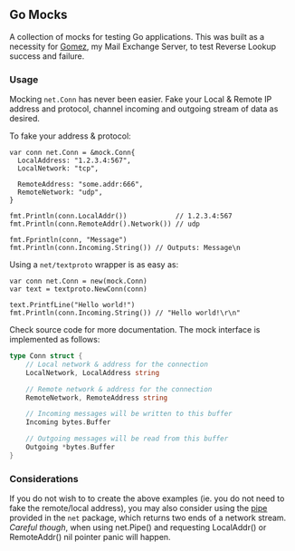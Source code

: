 ## Go Mocks

A collection of mocks for testing Go applications. This was built as a necessity for [Gomez](https://github.com/gbbr/gomez), my Mail Exchange Server, to test Reverse Lookup success and failure.

### Usage

Mocking `net.Conn` has never been easier. Fake your Local & Remote IP address and protocol, channel incoming and outgoing stream of data as desired.

To fake your address & protocol:

```
var conn net.Conn = &mock.Conn{
  LocalAddress: "1.2.3.4:567",
  LocalNetwork: "tcp",
  
  RemoteAddress: "some.addr:666",
  RemoteNetwork: "udp",
}

fmt.Println(conn.LocalAddr())            // 1.2.3.4:567
fmt.Println(conn.RemoteAddr().Network()) // udp

fmt.Fprintln(conn, "Message")
fmt.Println(conn.Incoming.String()) // Outputs: Message\n
```

Using a `net/textproto` wrapper is as easy as:

```
var conn net.Conn = new(mock.Conn)
var text = textproto.NewConn(conn)

text.PrintfLine("Hello world!")
fmt.Println(conn.Incoming.String()) // "Hello world!\r\n"
```

Check source code for more documentation. The mock interface is implemented as follows:

```go
type Conn struct {
	// Local network & address for the connection
	LocalNetwork, LocalAddress string

	// Remote network & address for the connection
	RemoteNetwork, RemoteAddress string

	// Incoming messages will be written to this buffer
	Incoming bytes.Buffer

	// Outgoing messages will be read from this buffer
	Outgoing *bytes.Buffer
}
```

### Considerations

If you do not wish to to create the above examples (ie. you do not need to fake the remote/local address), you may also consider using the [pipe](http://golang.org/pkg/net/#Pipe) provided in the `net` package, which returns two ends of a network stream. _Careful though_, when using net.Pipe() and requesting LocalAddr() or RemoteAddr() nil pointer panic will happen.
